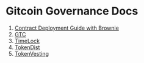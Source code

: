 # Gitcoin Governance Docs 

1) [Contract Deployment Guide with Brownie](/DEPLOYMENT-GUIDE.md)
2) [GTC](./)
3) [TimeLock](./)
4) [TokenDist](./)
5) [TokenVesting](./)


